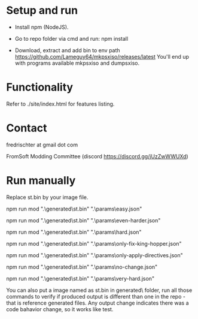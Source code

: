# Setup and run

- Install npm (NodeJS).

- Go to repo folder via cmd and run:
npm install

- Download, extract and add bin to env path https://github.com/Lameguy64/mkpsxiso/releases/latest
You'll end up with programs available mkpsxiso and dumpsxiso.

# Functionality

Refer to ./site/index.html for features listing.

# Contact

fredrischter at gmail dot com

FromSoft Modding Committee (discord https://discord.gg/jUzZwWWUXd)

# Run manually

Replace st.bin by your image file.

npm run mod ".\generated\st.bin" ".\params\easy.json"

npm run mod ".\generated\st.bin" ".\params\even-harder.json"

npm run mod ".\generated\st.bin" ".\params\hard.json"

npm run mod ".\generated\st.bin" ".\params\only-fix-king-hopper.json"

npm run mod ".\generated\st.bin" ".\params\only-apply-directives.json"

npm run mod ".\generated\st.bin" ".\params\no-change.json"

npm run mod ".\generated\st.bin" ".\params\very-hard.json"

You can also put a image named as st.bin in generated\ folder, run all those commands to verify if produced output is different than one in the repo - that is reference generated files. Any output change indicates there was a code bahavior change, so it works like test.
